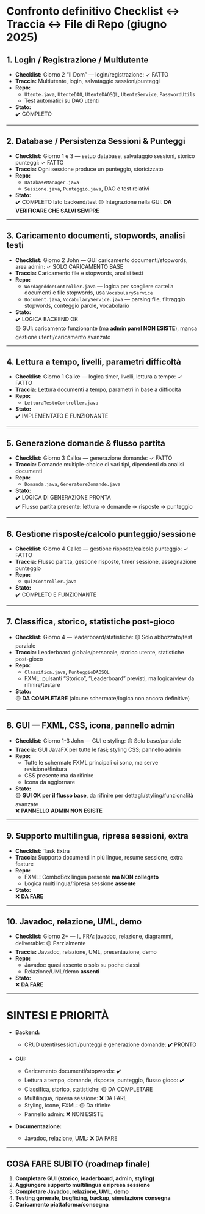 # Confronto definitivo Checklist ↔ Traccia ↔ File di Repo (giugno 2025)

## 1. Login / Registrazione / Multiutente
- **Checklist:** Giorno 2 “Il Dom” — login/registrazione: ✓ FATTO
- **Traccia:** Multiutente, login, salvataggio sessioni/punteggi
- **Repo:**  
  - `Utente.java`, `UtenteDAO`, `UtenteDAOSQL`, `UtenteService`, `PasswordUtils`
  - Test automatici su DAO utenti
- **Stato:**  
  ✔️ COMPLETO

---

## 2. Database / Persistenza Sessioni & Punteggi
- **Checklist:** Giorno 1 e 3 — setup database, salvataggio sessioni, storico punteggi: ✓ FATTO
- **Traccia:** Ogni sessione produce un punteggio, storicizzato
- **Repo:**  
  - `DatabaseManager.java`
  - `Sessione.java`, `Punteggio.java`, DAO e test relativi
- **Stato:**  
  ✔️ COMPLETO lato backend/test
  🟡 Integrazione nella GUI: **DA VERIFICARE CHE SALVI SEMPRE**

---

## 3. Caricamento documenti, stopwords, analisi testi
- **Checklist:** Giorno 2 John — GUI caricamento documenti/stopwords, area admin: ✓ SOLO CARICAMENTO BASE
- **Traccia:** Caricamento file e stopwords, analisi testi
- **Repo:**  
  - `WordageddonController.java` — logica per scegliere cartella documenti e file stopwords, usa `VocabularyService`
  - `Document.java`, `VocabularyService.java` — parsing file, filtraggio stopwords, conteggio parole, vocabolario
- **Stato:**  
  ✔️ LOGICA BACKEND OK  
  🟡 GUI: caricamento funzionante (ma **admin panel NON ESISTE**), manca gestione utenti/caricamento avanzato

---

## 4. Lettura a tempo, livelli, parametri difficoltà
- **Checklist:** Giorno 1 Callœ — logica timer, livelli, lettura a tempo: ✓ FATTO
- **Traccia:** Lettura documenti a tempo, parametri in base a difficoltà
- **Repo:**  
  - `LetturaTestoController.java`
- **Stato:**  
  ✔️ IMPLEMENTATO E FUNZIONANTE

---

## 5. Generazione domande & flusso partita
- **Checklist:** Giorno 3 Callœ — generazione domande: ✓ FATTO
- **Traccia:** Domande multiple-choice di vari tipi, dipendenti da analisi documenti
- **Repo:**  
  - `Domanda.java`, `GeneratoreDomande.java`
- **Stato:**  
  ✔️ LOGICA DI GENERAZIONE PRONTA  
  ✔️ Flusso partita presente: lettura → domande → risposte → punteggio

---

## 6. Gestione risposte/calcolo punteggio/sessione
- **Checklist:** Giorno 4 Callœ — gestione risposte/calcolo punteggio: ✓ FATTO
- **Traccia:** Flusso partita, gestione risposte, timer sessione, assegnazione punteggio
- **Repo:**  
  - `QuizController.java`
- **Stato:**  
  ✔️ COMPLETO E FUNZIONANTE

---

## 7. Classifica, storico, statistiche post-gioco
- **Checklist:** Giorno 4 — leaderboard/statistiche: 🟡 Solo abbozzato/test parziale
- **Traccia:** Leaderboard globale/personale, storico utente, statistiche post-gioco
- **Repo:**  
  - `Classifica.java`, `PunteggioDAOSQL`
  - FXML: pulsanti “Storico”, “Leaderboard” previsti, ma logica/view da rifinire/testare
- **Stato:**  
  🟡 **DA COMPLETARE** (alcune schermate/logica non ancora definitive)

---

## 8. GUI — FXML, CSS, icona, pannello admin
- **Checklist:** Giorno 1-3 John — GUI e styling: 🟡 Solo base/parziale
- **Traccia:** GUI JavaFX per tutte le fasi; styling CSS; pannello admin
- **Repo:**  
  - Tutte le schermate FXML principali ci sono, ma serve revisione/finitura
  - CSS presente ma da rifinire
  - Icona da aggiornare
- **Stato:**  
  🟡 **GUI OK per il flusso base**, da rifinire per dettagli/styling/funzionalità avanzate  
  ❌ **PANNELLO ADMIN NON ESISTE**

---

## 9. Supporto multilingua, ripresa sessioni, extra
- **Checklist:** Task Extra
- **Traccia:** Supporto documenti in più lingue, resume sessione, extra feature
- **Repo:**  
  - FXML: ComboBox lingua presente **ma NON collegato**
  - Logica multilingua/ripresa sessione **assente**
- **Stato:**  
  ❌ **DA FARE**

---

## 10. Javadoc, relazione, UML, demo
- **Checklist:** Giorno 2+ — IL FRA: javadoc, relazione, diagrammi, deliverable: 🟡 Parzialmente
- **Traccia:** Javadoc, relazione, UML, presentazione, demo
- **Repo:**  
  - Javadoc quasi assente o solo su poche classi
  - Relazione/UML/demo **assenti**
- **Stato:**  
  ❌ **DA FARE**

---

# SINTESI E PRIORITÀ

- **Backend:**
  - CRUD utenti/sessioni/punteggi e generazione domande: ✔️ PRONTO
- **GUI:**
  - Caricamento documenti/stopwords: ✔️
  - Lettura a tempo, domande, risposte, punteggio, flusso gioco: ✔️
  - Classifica, storico, statistiche: 🟡 DA COMPLETARE
  - Multilingua, ripresa sessione: ❌ DA FARE
  - Styling, icone, FXML: 🟡 Da rifinire
  - Pannello admin: ❌ NON ESISTE

- **Documentazione:**
  - Javadoc, relazione, UML: ❌ DA FARE

---

## COSA FARE SUBITO (roadmap finale)

1. **Completare GUI (storico, leaderboard, admin, styling)**
2. **Aggiungere supporto multilingua e ripresa sessione**
3. **Completare Javadoc, relazione, UML, demo**
4. **Testing generale, bugfixing, backup, simulazione consegna**
5. **Caricamento piattaforma/consegna**
